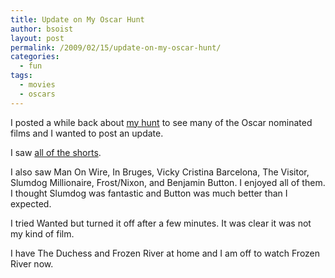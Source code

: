 ```yaml
---
title: Update on My Oscar Hunt
author: bsoist
layout: post
permalink: /2009/02/15/update-on-my-oscar-hunt/
categories:
  - fun
tags:
  - movies
  - oscars
---
```

I posted a while back about [my hunt][1] to see many of the Oscar nominated films and I wanted to post an update. 

I saw [all of the shorts][2].

I also saw Man On Wire, In Bruges, Vicky Cristina Barcelona, The Visitor, Slumdog Millionaire, Frost/Nixon, and Benjamin Button. I enjoyed all of them. I thought Slumdog was fantastic and Button was much better than I expected. 

I tried Wanted but turned it off after a few minutes. It was clear it was not my kind of film. 

I have The Duchess and Frozen River at home and I am off to watch Frozen River now.

 [1]: http://whsjr.soistmann.com/oped/2009/01/25/oscars-2009/
 [2]: http://soistmann.com/post/77289703/oscar-shorts
